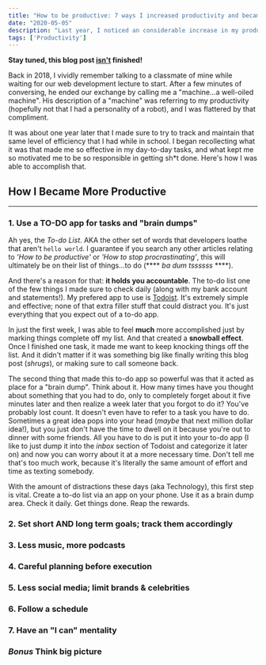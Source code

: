 ```yaml
---
title: "How to be productive: 7 ways I increased productivity and became more efficient 🧠"
date: "2020-05-05"
description: "Last year, I noticed an considerable increase in my productivity after applying these few things in my daily life."
tags: ['Productivity']
---
```


**Stay tuned, this blog post <u>isn't</u> finished!**

Back in 2018, I vividly remember talking to a classmate of mine while waiting for our web development lecture to start. After a few minutes of conversing, he ended our exchange by calling me a "machine...a well-oiled machine". His description of a "machine" was referring to my productivity (hopefully not that I had a personality of a robot), and I was flattered by that compliment.

It was about one year later that I made sure to try to track and maintain that same level of efficiency that I had while in school. I began recollecting what it was that made me so effective in my day-to-day tasks, and what kept me so motivated me to be so responsible in getting sh*t done. Here's how I was able to accomplish that.

## How I Became More Productive
---

### 1. Use a TO-DO app for tasks and "brain dumps"

Ah yes, the *To-do List*. AKA the other set of words that developers loathe that aren't `hello world`. I guarantee if you search any other articles relating to *'How to be productive'* or *'How to stop procrastinating'*, this will ultimately be on their list of things...to do (**** *ba dum tssssss* ****).

And there's a reason for that: **it holds you accountable**. The to-do list one of the few things I made sure to check daily (along with my bank account and statements!). My prefered app to use is <a href="https://todoist.com/app/" target="_blank">Todoist</a>. It's extremely simple and effective; none of that extra filler stuff that could distract you. It's just everything that you expect out of a to-do app.

In just the first week, I was able to feel **much** more accomplished just by marking things complete off my list. And that created a **snowball effect**. Once I finished one task, it made me want to keep knocking things off the list. And it didn't matter if it was something big like finally writing this blog post (*shrugs*), or making sure to call someone back.

The second thing that made this to-do app so powerful was that it acted as place for a "brain dump". Think about it. How many times have you thought about something that you had to do, only to completely forget about it five minutes later and then realize a week later that you forgot to do it? You've probably lost count. It doesn't even have to refer to a task you have to do. Sometimes a great idea pops into your head (*maybe* that next million dollar idea!), but you just don't have the time to dwell on it because you're out to dinner with some friends. All you have to do is put it into your to-do app (I like to just dump it into the *inbox* section of Todoist and categorize it later on) and now you can worry about it at a more necessary time. Don't tell me that's too much work, because it's literally the same amount of effort and time as texting somebody.

With the amount of distractions these days (aka Technology), this first step is vital. Create a to-do list via an app on your phone. Use it as a brain dump area. Check it daily. Get things done. Reap the rewards.



### 2. Set short AND long term goals; track them accordingly

### 3. Less music, more podcasts

### 4. Careful planning before execution

### 5. Less social media; limit brands & celebrities

### 6. Follow a schedule

### 7. Have an "I can" mentality

### *Bonus* Think big picture





